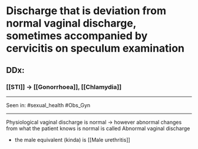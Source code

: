 # Discharge that is deviation from normal vaginal discharge, sometimes accompanied by cervicitis on speculum examination
## DDx:
### [[STI]] -> [[Gonorrhoea]], [[Chlamydia]]

---
Seen in: #sexual_health #Obs_Gyn 

---

Physiological vaginal discharge is normal → however abnormal changes from what the patient knows is normal is called Abnormal vaginal discharge

- the male equivalent (kinda) is [[Male urethritis]]
